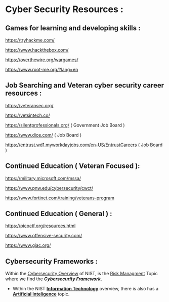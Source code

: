 # __Cyber Security Resources :__

## Games for learning and developing skills :

https://tryhackme.com/

https://www.hackthebox.com/

https://overthewire.org/wargames/

https://www.root-me.org/?lang=en

## Job Searching and Veteran cyber security career resources :

https://veteransec.org/

https://vetsintech.co/

https://silentprofessionals.org/ ( Government Job Board )


https://www.dice.com/ ( Job Board )

https://entrust.wd1.myworkdayjobs.com/en-US/EntrustCareers ( Job Board )

## Continued Education ( Veteran Focused ):

https://military.microsoft.com/mssa/

https://www.pnw.edu/cybersecurity/cwct/

https://www.fortinet.com/training/veterans-program

## Continued Education ( General ) :

https://picoctf.org/resources.html

https://www.offensive-security.com/

https://www.giac.org/


## Cybersecurity Frameworks :

Within the [Cybersecurity Overview](https://www.nist.gov/cybersecurity) of NIST, is the [Risk Managment](https://www.nist.gov/risk-management) Topic where we find the **_[Cybersecurity Framework](https://www.nist.gov/cyberframework)_**.
  
  * Within the NIST [**Information Technology**](https://www.nist.gov/information-technology) overview, there is also has a [**Artificial Inteligence**](https://www.nist.gov/artificial-intelligence) topic.
